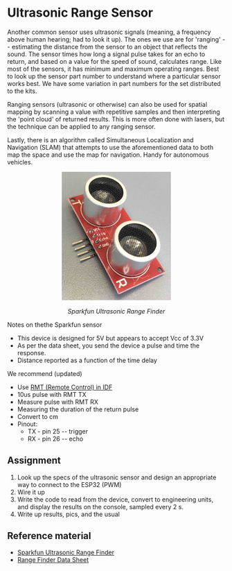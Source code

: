 # Ultrasonic Range Sensor

Another common sensor uses ultrasonic signals (meaning, a frequency
above human hearing; had to look it up). The ones we use are for
'ranging' -- estimating the distance from the sensor to an object that
reflects the sound. The sensor times how long a signal pulse takes for
an echo to return, and based on a value for the speed of sound,
calculates range. Like most of the sensors, it has minimum and maximum
operating ranges. Best to look up the sensor part number to understand
where a particular sensor works best. We have some variation in part
numbers for the set distributed to the kits.

Ranging sensors (ultrasonic or otherwise) can also be used for spatial
mapping by scanning a value with repetitive samples and then
interpreting the 'point cloud' of returned results. This is more often
done with lasers, but the technique can be applied to any ranging
sensor.

Lastly, there is an algorithm called Simultaneous Localization and
Navigation (SLAM) that attempts to use the aforementioned data to both
map the space and use the map for navigation. Handy for autonomous
vehicles.

<p align="center">
<img src="/docs/images/Ultrasonic1.jpg" width="50%">
</p>
<p align="center">
<i> Sparkfun Ultrasonic Range Finder</i>
</p>

Notes on thethe Sparkfun sensor
- This device is designed for 5V but appears to accept Vcc of 3.3V
- As per the data sheet, you send the device a pulse and time the response.
- Distance reported as a function of the time delay

We recommend (updated)
- Use [RMT (Remote Control) in IDF](https://docs.espressif.com/projects/esp-idf/en/latest/api-reference/peripherals/rmt.html)
- 10us pulse with RMT TX
- Measure pulse with RMT RX
- Measuring the duration of the return pulse
- Convert to cm
- Pinout:
	- TX - pin 25 -- trigger
  	- RX - pin 26 -- echo


## Assignment
1. Look up the specs of the ultrasonic sensor and design an appropriate way to connect to the ESP32 (PWM)
2. Wire it up
3. Write the code to read from the device, convert to engineering units, and display the results on the console, sampled every 2 s.
4. Write up results, pics, and the usual


## Reference material
- [Sparkfun Ultrasonic Range Finder](https://www.sparkfun.com/products/13959)
- [Range Finder Data Sheet](https://cdn.sparkfun.com/assets/b/3/0/b/a/DGCH-RED_datasheet.pdf)

